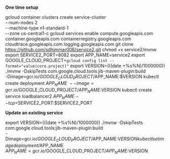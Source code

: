 
**One time setup**

gcloud container clusters create service-cluster \
--num-nodes 2 \
--machine-type n1-standard-1 \
--zone us-central1-c
gcloud services enable compute.googleapis.com container.googleapis.com containerregistry.googleapis.com cloudtrace.googleapis.com logging.googleapis.com
git clone https://github.com/sdhimmar006/service2.git
chmod +x service2/mvnw
export SERVICE2_PORT=8082
export APP_NAME=service2
export GOOGLE_CLOUD_PROJECT=`gcloud config list --format="value(core.project)"`
export VERSION=$(($(date +%s%N)/1000000))
./mvnw -DskipTests com.google.cloud.tools:jib-maven-plugin:build \
-Dimage=gcr.io/$GOOGLE_CLOUD_PROJECT/$APP_NAME:$VERSION
kubectl create deployment $APP_NAME \
--image=gcr.io/$GOOGLE_CLOUD_PROJECT/$APP_NAME:$VERSION
kubectl create service loadbalancer2 $APP_NAME --tcp=$SERVICE2_PORT:$SERVICE2_PORT

**Update an existing service**

export VERSION=$(($(date +%s%N)/1000000))
./mvnw -DskipTests com.google.cloud.tools:jib-maven-plugin:build \
-Dimage=gcr.io/$GOOGLE_CLOUD_PROJECT/$APP_NAME:$VERSION
kubectl set image deployment/$APP_NAME \
$APP_NAME=gcr.io/$GOOGLE_CLOUD_PROJECT/$APP_NAME:$VERSION
